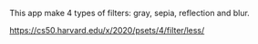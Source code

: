 This app make 4 types of filters: gray, sepia, reflection and blur.

https://cs50.harvard.edu/x/2020/psets/4/filter/less/
